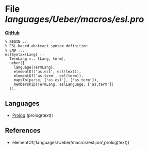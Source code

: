# File _languages/Ueber/macros/esl.pro_
**[GitHub](https://github.com/softlang/yas/blob/master/languages/Ueber/macros/esl.pro)**
```
% BEGIN ...
% ESL-based abstract syntax definition
% END ...
eslSyntax(Lang) :-
  TermLang =.. [Lang, term],
  ueber([
    language(TermLang),
    elementOf('as.esl', esl(text)),
    elementOf('as.term', esl(term)),
    mapsTo(parse, ['as.esl'], ['as.term']),
    membership(TermLang, eslLanguage, ['as.term'])
  ]).
```

## Languages
* [Prolog](../languages/Prolog.md) (prolog(text))

## References
* elementOf('languages/Ueber/macros/esl.pro',prolog(text))
